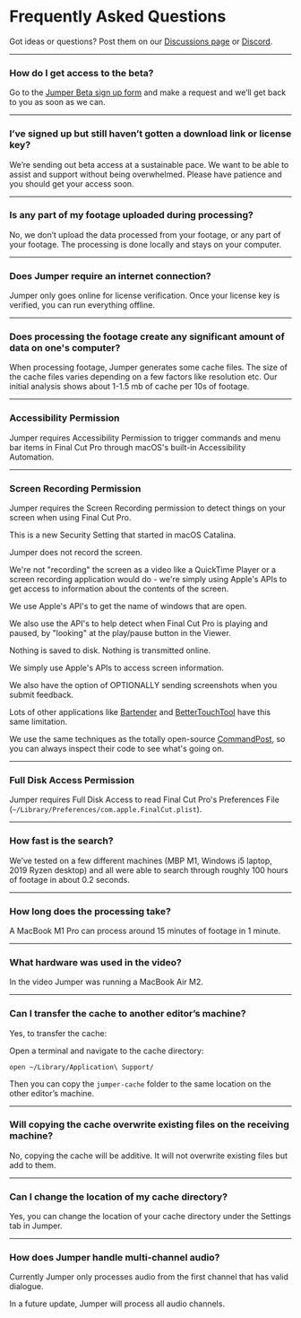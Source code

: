 # Frequently Asked Questions

Got ideas or questions? Post them on our [Discussions page](https://github.com/GetJumper/docs/discussions) or [Discord](https://discord.com/invite/3JFNYAfwSb).

---

### How do I get access to the beta?

Go to the [Jumper Beta sign up form](https://forms.gle/Rk6ZezAaVzKPanH46) and make a request and we’ll get back to you as soon as we can.

---

###  I’ve signed up but still haven’t gotten a download link or license key?

We’re sending out beta access at a sustainable pace. We want to be able to assist and support without being overwhelmed. Please have patience and you should get your access soon.

---

### Is any part of my footage uploaded during processing?

No, we don’t upload the data processed from your footage, or any part of your footage. The processing is done locally and stays on your computer.

---

### Does Jumper require an internet connection?

Jumper only goes online for license verification. Once your license key is verified, you can run everything offline.

---

### Does processing the footage create any significant amount of data on one's computer?

When processing footage, Jumper generates some cache files. The size of the cache files varies depending on a few factors like resolution etc. Our initial analysis shows about 1-1.5 mb of cache per 10s of footage.

---

### Accessibility Permission

Jumper requires Accessibility Permission to trigger commands and menu bar items in Final Cut Pro through macOS's built-in Accessibility Automation.

---

### Screen Recording Permission

Jumper requires the Screen Recording permission to detect things on your screen when using Final Cut Pro.

This is a new Security Setting that started in macOS Catalina.

Jumper does not record the screen.

We're not "recording" the screen as a video like a QuickTime Player or a screen recording application would do - we're simply using Apple's APIs to get access to information about the contents of the screen.

We use Apple's API's to get the name of windows that are open.

We also use the API's to help detect when Final Cut Pro is playing and paused, by "looking" at the play/pause button in the Viewer.

Nothing is saved to disk. Nothing is transmitted online.

We simply use Apple's APIs to access screen information.

We also have the option of OPTIONALLY sending screenshots when you submit feedback.

Lots of other applications like [Bartender](https://www.macbartender.com/Screen-Recording-Permission/) and [BetterTouchTool](https://folivora.ai/blog/post/13011/) have this same limitation.

We use the same techniques as the totally open-source [CommandPost](https://commandpost.io), so you can always inspect their code to see what's going on.

---

### Full Disk Access Permission

Jumper requires Full Disk Access to read Final Cut Pro's Preferences File (`~/Library/Preferences/com.apple.FinalCut.plist`).

---

### How fast is the search?

We’ve tested on a few different machines (MBP M1, Windows i5 laptop, 2019 Ryzen desktop) and all were able to search through roughly 100 hours of footage in about 0.2 seconds.

---

### How long does the processing take?

A MacBook M1 Pro can process around 15 minutes of footage in 1 minute.

---

### What hardware was used in the video?

In the video Jumper was running a MacBook Air M2.

---

### Can I transfer the cache to another editor’s machine?

Yes, to transfer the cache:

Open a terminal and navigate to the cache directory:

`open ~/Library/Application\ Support/`

Then you can copy the `jumper-cache` folder to the same location on the other editor’s machine.

---

### Will copying the cache overwrite existing files on the receiving machine?

No, copying the cache will be additive. It will not overwrite existing files but add to them.

---

### Can I change the location of my cache directory?

Yes, you can change the location of your cache directory under the Settings tab in Jumper.

---

### How does Jumper handle multi-channel audio?

Currently Jumper only processes audio from the first channel that has valid dialogue.

In a future update, Jumper will process all audio channels.